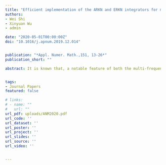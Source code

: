 ```yaml
---
title: "Efficient implementation of the ARKN and ERKN integrators for multi-frequency oscillatory systems with multiple time scales"
authors:
- Wei Shi
- Xinyuan Wu
- admin

date: "2020-05-01T00:00:00Z"
doi: "10.1016/j.apnum.2019.12.014"


publication: "*Appl. Numer. Math.,151, 13-26*"
publication_short: ""

abstract: It is known that, a notable feature of both the multi-frequency and multidimensional ARKN (Runge-Kutta-Nyström methods adapted to oscillatory system) and ERKN (extended Runge-Kutta-Nyström) integrators when they are applied to multi-frequency and multidimensional oscillatory system $q^{\prime \prime}+M q=f(t, q)$ with multiple time scales is that they exactly integrate the multifrequency oscillatory homogeneous system $q^{\prime \prime}+M q=\mathbf{0}$. With regard to the efficient implementation issues of the integrators, it is significant to calculate efficiently the matrix-valued functions $\phi_0(V)$ and $\phi_1(V)$ which are involved in the two kinds of integrators, where $V=h^2 M$ and $h$ is a stepsize. In this paper, we pay attention to efficient implementation issues of the multi-frequency and multidimensional ARKN and ERKN integrators which are closely related to the calculations of $\phi_0(V)$ and $\phi_1(V)$. Using the properties of $\phi_0(V)$ and $\phi_1(V)$ and their relations, we present an efficient algorithm to calculate the two matrix-valued functions at lower cost. Two illuminating numerical examples are accompanied and the numerical results show the remarkable efficiency of the algorithm. We also give an essential stability analysis for ARKN and ERKN integrators on the basis of the different approximations to $\phi_0(V)$ and $\phi_1(V)$ which gains an insight into the importance of the calculations of $\phi_0(V)$ and $\phi_1(V)$.


tags:
- Journal Papers
featured: false

# links:
# - name: ""
#   url: ""
url_pdf: uploads/ANM2020.pdf
url_code: ''
url_dataset: ''
url_poster: ''
url_project: ''
url_slides: ''
url_source: ''
url_video: ''


---
```



